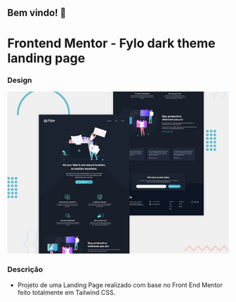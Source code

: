 ## Bem vindo! 👋

# Frontend Mentor - Fylo dark theme landing page


### Design
![Design preview for the Fylo dark theme landing page challenge](./design/desktop-preview.jpg)

### Descrição
- Projeto de uma Landing Page realizado com base no Front End Mentor feito totalmente em Tailwind CSS.

